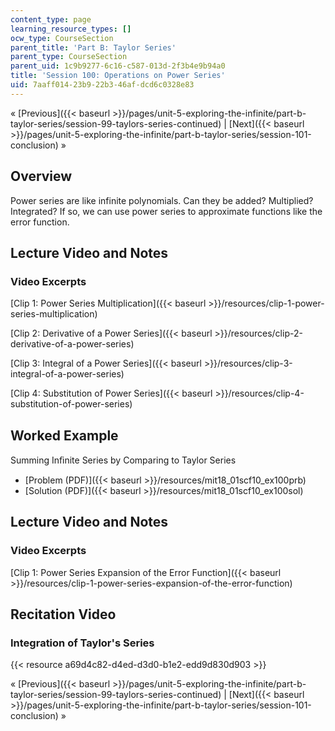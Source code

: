```yaml
---
content_type: page
learning_resource_types: []
ocw_type: CourseSection
parent_title: 'Part B: Taylor Series'
parent_type: CourseSection
parent_uid: 1c9b9277-6c16-c587-013d-2f3b4e9b94a0
title: 'Session 100: Operations on Power Series'
uid: 7aaff014-23b9-22b3-46af-dcd6c0328e83
---
```


« [Previous]({{< baseurl >}}/pages/unit-5-exploring-the-infinite/part-b-taylor-series/session-99-taylors-series-continued) | [Next]({{< baseurl >}}/pages/unit-5-exploring-the-infinite/part-b-taylor-series/session-101-conclusion) »

Overview
--------

Power series are like infinite polynomials. Can they be added? Multiplied? Integrated? If so, we can use power series to approximate functions like the error function.

Lecture Video and Notes
-----------------------

### Video Excerpts

[Clip 1: Power Series Multiplication]({{< baseurl >}}/resources/clip-1-power-series-multiplication)

[Clip 2: Derivative of a Power Series]({{< baseurl >}}/resources/clip-2-derivative-of-a-power-series)

[Clip 3: Integral of a Power Series]({{< baseurl >}}/resources/clip-3-integral-of-a-power-series)

[Clip 4: Substitution of Power Series]({{< baseurl >}}/resources/clip-4-substitution-of-power-series)

Worked Example
--------------

Summing Inﬁnite Series by Comparing to Taylor Series

*   [Problem (PDF)]({{< baseurl >}}/resources/mit18_01scf10_ex100prb)
*   [Solution (PDF)]({{< baseurl >}}/resources/mit18_01scf10_ex100sol)

Lecture Video and Notes
-----------------------

### Video Excerpts

[Clip 1: Power Series Expansion of the Error Function]({{< baseurl >}}/resources/clip-1-power-series-expansion-of-the-error-function)

Recitation Video
----------------

### Integration of Taylor's Series

{{< resource a69d4c82-d4ed-d3d0-b1e2-edd9d830d903 >}}

« [Previous]({{< baseurl >}}/pages/unit-5-exploring-the-infinite/part-b-taylor-series/session-99-taylors-series-continued) | [Next]({{< baseurl >}}/pages/unit-5-exploring-the-infinite/part-b-taylor-series/session-101-conclusion) »